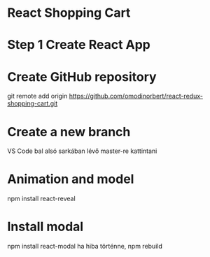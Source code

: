 # React Shopping Cart

# Step 1 Create React App

# Create GitHub repository

git remote add origin https://github.com/omodinorbert/react-redux-shopping-cart.git

# Create a new branch

VS Code bal alsó sarkában lévő master-re kattintani

# Animation and model

npm install react-reveal

# Install modal

npm install react-modal
ha hiba történne, npm rebuild
